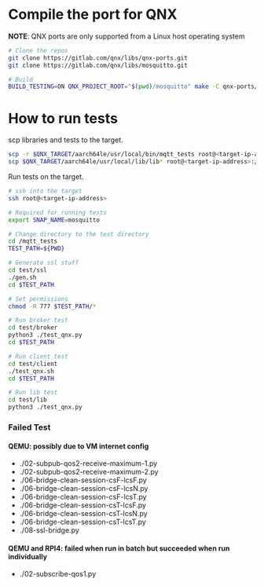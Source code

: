 # Compile the port for QNX

**NOTE**: QNX ports are only supported from a Linux host operating system

```bash
# Clone the repos
git clone https://gitlab.com/qnx/libs/qnx-ports.git
git clone https://gitlab.com/qnx/libs/mosquitto.git

# Build
BUILD_TESTING=ON QNX_PROJECT_ROOT="$(pwd)/mosquitto" make -C qnx-ports/mosquitto install
```

# How to run tests

scp libraries and tests to the target.
```bash
scp -r $QNX_TARGET/aarch64le/usr/local/bin/mqtt_tests root@<target-ip-address>:/
scp $QNX_TARGET/aarch64le/usr/local/lib/lib* root@<target-ip-address>:/usr/lib
```

Run tests on the target.
```bash
# ssh into the target
ssh root@<target-ip-address>

# Required for running tests
export SNAP_NAME=mosquitto

# Change directory to the test directory
cd /mqtt_tests
TEST_PATH=${PWD}

# Generate ssl stuff
cd test/ssl
./gen.sh
cd $TEST_PATH

# Set permissions
chmod -R 777 $TEST_PATH/*

# Run broker test
cd test/broker
python3 ./test_qnx.py
cd $TEST_PATH

# Run client test
cd test/client
./test_qnx.sh
cd $TEST_PATH

# Run lib test
cd test/lib
python3 ./test_qnx.py
```

### Failed Test
#### QEMU: possibly due to VM internet config
- ./02-subpub-qos2-receive-maximum-1.py
- ./02-subpub-qos2-receive-maximum-2.py
- ./06-bridge-clean-session-csF-lcsF.py
- ./06-bridge-clean-session-csF-lcsN.py
- ./06-bridge-clean-session-csF-lcsT.py
- ./06-bridge-clean-session-csT-lcsF.py
- ./06-bridge-clean-session-csT-lcsN.py
- ./06-bridge-clean-session-csT-lcsT.py
- ./08-ssl-bridge.py

#### QEMU and RPI4: failed when run in batch but succeeded when run individually
- ./02-subscribe-qos1.py
